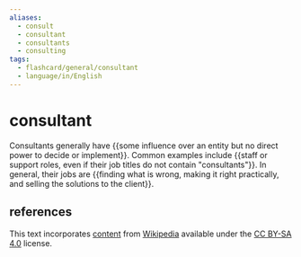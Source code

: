 ```yaml
---
aliases:
  - consult
  - consultant
  - consultants
  - consulting
tags:
  - flashcard/general/consultant
  - language/in/English
---
```


# consultant

Consultants generally have {{some influence over an entity but no direct power to decide or implement}}. Common examples include {{staff or support roles, even if their job titles do not contain "consultants"}}. In general, their jobs are {{finding what is wrong, making it right practically, and selling the solutions to the client}}. <!--SR:!2024-06-25,17,290!2024-08-01,40,290!2024-07-28,37,290-->

## references

This text incorporates [content](https://en.wikipedia.org/wiki/consultant) from [Wikipedia](Wikipedia.md) available under the [CC BY-SA 4.0](https://creativecommons.org/licenses/by-sa/4.0/) license.
